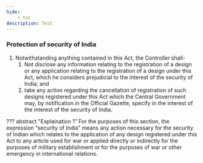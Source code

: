 ```yaml
---
hide:
    - toc
description: Test
---
```


### Protection of security of India

1. Notwithstanding anything contained in this Act, the Controller shall-
    1. Not disclose any information relating to the registration of a design or any application relating to the registration of a design under this Act, which he considers prejudicial to the interest of the security of India; and
    2. take any action regarding the cancellation of registration of such designs registered under this Act which the Central Government may, by notification in the Official Gazette, specify in the interest of the interest of the security of India.


??? abstract "Explaination 1"
    For the purposes of this section, the expression “security of India” means any action necessary for the security of Indian which relates to the application of any design registered under this Act to any article used for war or applied directly or indirectly for the purposes of military establishment or for the purposes of war or other emergency in international relations.